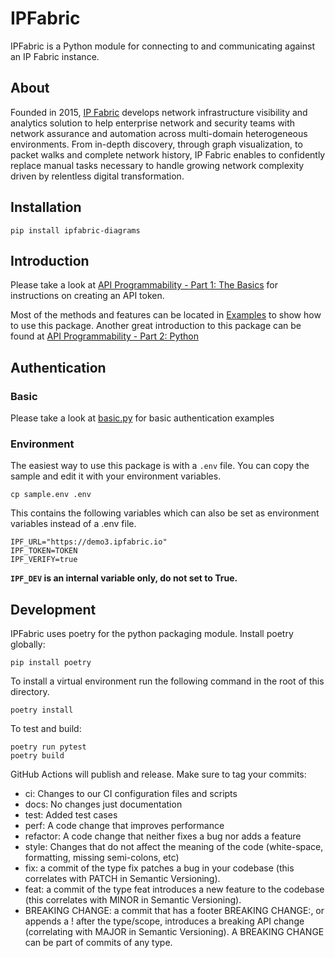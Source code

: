 # IPFabric

IPFabric is a Python module for connecting to and communicating against an IP Fabric instance.

## About

Founded in 2015, [IP Fabric](https://ipfabric.io/) develops network infrastructure visibility and analytics solution to
help enterprise network and security teams with network assurance and automation across multi-domain heterogeneous
environments. From in-depth discovery, through graph visualization, to packet walks and complete network history, IP
Fabric enables to confidently replace manual tasks necessary to handle growing network complexity driven by relentless
digital transformation.

## Installation

```
pip install ipfabric-diagrams
```

## Introduction

Please take a look at [API Programmability - Part 1: The Basics](https://ipfabric.io/blog/api-programmability-part-1/)
for instructions on creating an API token.

Most of the methods and features can be located in [Examples](examples) to show how to use this package. 
Another great introduction to this package can be found at [API Programmability - Part 2: Python](https://ipfabric.io/blog/api-programmability-python/)

## Authentication
### Basic
Please take a look at [basic.py](examples/basic.py) for basic authentication examples

### Environment 
The easiest way to use this package is with a `.env` file.  You can copy the sample and edit it with your environment variables. 

```commandline
cp sample.env .env
```

This contains the following variables which can also be set as environment variables instead of a .env file.
```
IPF_URL="https://demo3.ipfabric.io"
IPF_TOKEN=TOKEN
IPF_VERIFY=true
```

**`IPF_DEV` is an internal variable only, do not set to True.**

## Development

IPFabric uses poetry for the python packaging module. Install poetry globally:

```
pip install poetry
```

To install a virtual environment run the following command in the root of this directory.

```
poetry install
```

To test and build:

```
poetry run pytest
poetry build
```

GitHub Actions will publish and release. Make sure to tag your commits:

* ci: Changes to our CI configuration files and scripts
* docs: No changes just documentation
* test: Added test cases
* perf: A code change that improves performance
* refactor: A code change that neither fixes a bug nor adds a feature
* style: Changes that do not affect the meaning of the code (white-space, formatting, missing semi-colons, etc)
* fix: a commit of the type fix patches a bug in your codebase (this correlates with PATCH in Semantic Versioning). 
* feat: a commit of the type feat introduces a new feature to the codebase (this correlates with MINOR in Semantic Versioning). 
* BREAKING CHANGE: a commit that has a footer BREAKING CHANGE:, or appends a ! after the type/scope, introduces a breaking
API change (correlating with MAJOR in Semantic Versioning). A BREAKING CHANGE can be part of commits of any type.
